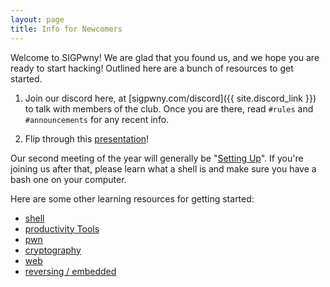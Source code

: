 ```yaml
---
layout: page
title: Info for Newcomers
---
```


Welcome to SIGPwny! We are glad that you found us, and we hope you are ready to start hacking! Outlined here are a bunch of resources to get started.


1. Join our discord here, at [sigpwny.com/discord]({{ site.discord_link }}) to talk with members of the club. Once you are there, read `#rules` and `#announcements` for any recent info.

2. Flip through this [presentation](https://sigpwny.github.io/presentation-content/FA2021/01-tutorial.pdf)!


Our second meeting of the year will generally be "[Setting Up](https://sigpwny.github.io/presentation-content/FA2021/00-settingup.pdf)". 
If you're joining us after that, please learn what a shell is and make sure you have a bash one on your computer.


Here are some other learning resources for getting started:

- [shell](http://overthewire.org/wargames/bandit/)
- [productivity Tools](https://c4cs.github.io/#schedule)
- [pwn](http://pwnable.kr/)
- [cryptography](https://www.crypto101.io/)
- [web](http://overthewire.org/wargames/natas/)
- [reversing / embedded](http://microcorruption.com/)

